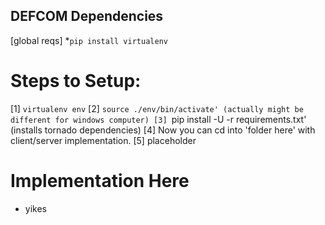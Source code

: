 
## DEFCOM Dependencies 

[global reqs]
*`pip install virtualenv`

# Steps to Setup:
[1] `virtualenv env`
[2] `source ./env/bin/activate' (actually might be different for windows computer)
[3] `pip install -U -r requirements.txt' (installs tornado dependencies)
[4] Now you can cd into 'folder here' with client/server implementation.
[5] placeholder

# Implementation Here
* yikes
